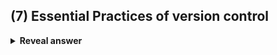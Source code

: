 ## (7) Essential Practices of version control
<details>
<summary><b>Reveal answer</b></summary>
<div>WARN BAT</div><div><br></div><div>Wait for commit tests</div><div><div>Avoid commenting out tests</div></div> <div>Run commit tests locally<br></div> <div>Never go home on a broken build</div><div><br></div> <div>Be prepared to revert</div> <div>Avoid commits on a broken build<br></div> <div>Take responsibility for breakages</div>
</details>
